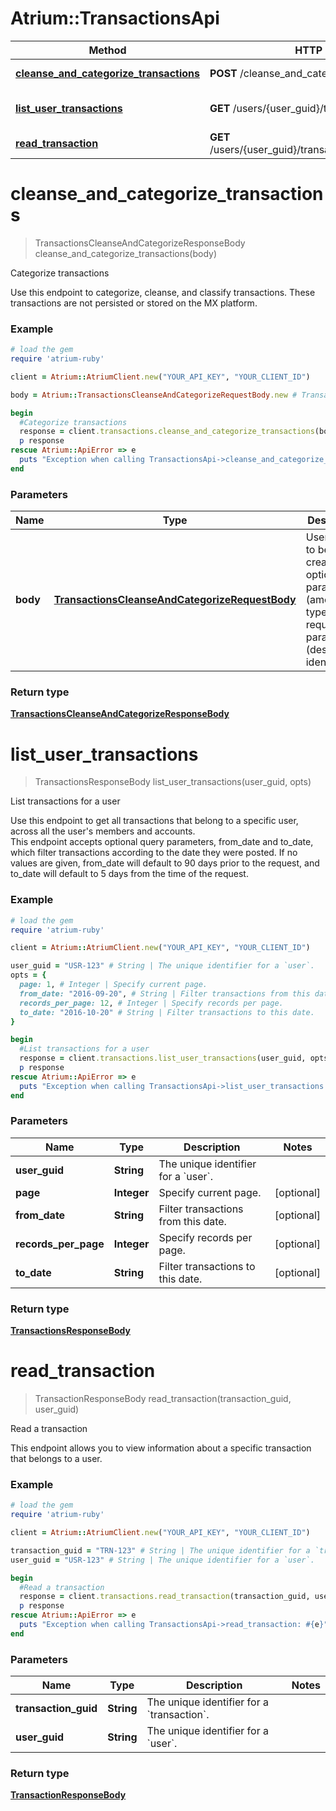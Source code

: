 # Atrium::TransactionsApi

Method | HTTP request | Description
------------- | ------------- | -------------
[**cleanse_and_categorize_transactions**](TransactionsApi.md#cleanse_and_categorize_transactions) | **POST** /cleanse_and_categorize | Categorize transactions
[**list_user_transactions**](TransactionsApi.md#list_user_transactions) | **GET** /users/{user_guid}/transactions | List transactions for a user
[**read_transaction**](TransactionsApi.md#read_transaction) | **GET** /users/{user_guid}/transactions/{transaction_guid} | Read a transaction


# **cleanse_and_categorize_transactions**
> TransactionsCleanseAndCategorizeResponseBody cleanse_and_categorize_transactions(body)

Categorize transactions

Use this endpoint to categorize, cleanse, and classify transactions. These transactions are not persisted or stored on the MX platform.

### Example
```ruby
# load the gem
require 'atrium-ruby'

client = Atrium::AtriumClient.new("YOUR_API_KEY", "YOUR_CLIENT_ID")

body = Atrium::TransactionsCleanseAndCategorizeRequestBody.new # TransactionsCleanseAndCategorizeRequestBody | User object to be created with optional parameters (amount, type) amd required parameters (description, identifier)

begin
  #Categorize transactions
  response = client.transactions.cleanse_and_categorize_transactions(body)
  p response
rescue Atrium::ApiError => e
  puts "Exception when calling TransactionsApi->cleanse_and_categorize_transactions: #{e}"
end
```

### Parameters

Name | Type | Description  | Notes
------------- | ------------- | ------------- | -------------
 **body** | [**TransactionsCleanseAndCategorizeRequestBody**](TransactionsCleanseAndCategorizeRequestBody.md)| User object to be created with optional parameters (amount, type) amd required parameters (description, identifier) | 

### Return type

[**TransactionsCleanseAndCategorizeResponseBody**](TransactionsCleanseAndCategorizeResponseBody.md)

# **list_user_transactions**
> TransactionsResponseBody list_user_transactions(user_guid, opts)

List transactions for a user

Use this endpoint to get all transactions that belong to a specific user, across all the user's members and accounts.<br> This endpoint accepts optional query parameters, from_date and to_date, which filter transactions according to the date they were posted. If no values are given, from_date will default to 90 days prior to the request, and to_date will default to 5 days from the time of the request. 

### Example
```ruby
# load the gem
require 'atrium-ruby'

client = Atrium::AtriumClient.new("YOUR_API_KEY", "YOUR_CLIENT_ID")

user_guid = "USR-123" # String | The unique identifier for a `user`.
opts = { 
  page: 1, # Integer | Specify current page.
  from_date: "2016-09-20", # String | Filter transactions from this date.
  records_per_page: 12, # Integer | Specify records per page.
  to_date: "2016-10-20" # String | Filter transactions to this date.
}

begin
  #List transactions for a user
  response = client.transactions.list_user_transactions(user_guid, opts)
  p response
rescue Atrium::ApiError => e
  puts "Exception when calling TransactionsApi->list_user_transactions: #{e}"
end
```

### Parameters

Name | Type | Description  | Notes
------------- | ------------- | ------------- | -------------
 **user_guid** | **String**| The unique identifier for a &#x60;user&#x60;. | 
 **page** | **Integer**| Specify current page. | [optional] 
 **from_date** | **String**| Filter transactions from this date. | [optional] 
 **records_per_page** | **Integer**| Specify records per page. | [optional] 
 **to_date** | **String**| Filter transactions to this date. | [optional] 

### Return type

[**TransactionsResponseBody**](TransactionsResponseBody.md)

# **read_transaction**
> TransactionResponseBody read_transaction(transaction_guid, user_guid)

Read a transaction

This endpoint allows you to view information about a specific transaction that belongs to a user.<br>

### Example
```ruby
# load the gem
require 'atrium-ruby'

client = Atrium::AtriumClient.new("YOUR_API_KEY", "YOUR_CLIENT_ID")

transaction_guid = "TRN-123" # String | The unique identifier for a `transaction`.
user_guid = "USR-123" # String | The unique identifier for a `user`.

begin
  #Read a transaction
  response = client.transactions.read_transaction(transaction_guid, user_guid)
  p response
rescue Atrium::ApiError => e
  puts "Exception when calling TransactionsApi->read_transaction: #{e}"
end
```

### Parameters

Name | Type | Description  | Notes
------------- | ------------- | ------------- | -------------
 **transaction_guid** | **String**| The unique identifier for a &#x60;transaction&#x60;. | 
 **user_guid** | **String**| The unique identifier for a &#x60;user&#x60;. | 

### Return type

[**TransactionResponseBody**](TransactionResponseBody.md)

